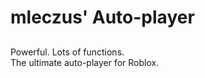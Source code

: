 # mleczus' Auto-player


## <p align='center'>
  Powerful. Lots of functions.<br>
  The ultimate auto-player for Roblox.
</p>
